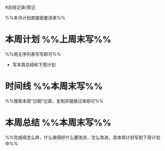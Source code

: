 #总结记录/周记 

%%本月计划直接嵌套进来%%

# 本周计划 %%上周末写%%
%%用无序列表写写即可%%
- 写本周总结和下周计划

# 时间线 %%本周末写%%
%%搜索本周“日期”记录，复制并链接过来即可%%

# 本周总结 %%本周末写%%
%%完成得怎么样，什么做得好什么要改进，怎么改进，具体周计划写到下周计划中%%